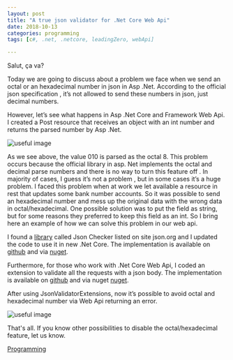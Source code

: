 ```yaml
---
layout: post
title: "A true json validator for .Net Core Web Api"
date: 2018-10-13
categories: programming 
tags: [c#, .net, .netcore, leadingZero, webApi]

---
```


Salut, ça va?

Today we are going to discuss about a problem we face when we send an octal or an hexadecimal number in json in Asp .Net. According to the official json specification , it’s not allowed to send these numbers in json, just decimal numbers. 

However, let’s see what happens in Asp .Net Core and Framework Web Api. I created a Post resource that receives an object with an int number and returns the parsed number by Asp .Net. 

![useful image]({{site.url}}/assets/json_validator/without_json_validator.png)

As we see above, the value 010 is parsed as the octal 8. This problem occurs because the official library in asp. Net implements the octal and decimal parse numbers and there is no way to turn this feature off . In majority of cases, I guess it’s not a problem , but in some cases it’s a huge problem. I faced this problem when at work we let available a resource in rest that updates some bank number accounts. So it was possible to send an hexadecimal number and mess up the original data with the wrong data in octal/hexadecimal. One possible solution was to put the field as string, but for some reasons they preferred to keep this field as an int. So I bring here an example of how we can solve this problem in our web api.

I found a [library](http://www.raboof.com/projects/jsonchecker/) called Json Checker listed on site json.org  and I updated the code to use it in new .Net Core. The implementation is available on [github](https://github.com/wendellantildes/JsonValidator) and via [nuget](https://www.nuget.org/packages/JsonValidatorTool/). 

Furthermore, for those who work with .Net Core Web Api, I coded an extension to validate all the requests with a json body. The implementation is available on [github](https://github.com/wendellantildes/JsonValidatorExtensions) and via nuget [nuget](https://www.nuget.org/packages/JsonValidatorExtensions.NetCore/).

After using JsonValidatorExtensions, now it’s possible to avoid octal and hexadecimal number via Web Api returning an error. 

![useful image]({{site.url}}/assets/json_validator/with_json_validator.png)

That's all. If you know other possibilities to disable the octal/hexadecimal feature, let us know.

<a href="/category/programming" class="badge badge-primary">Programming</a>

  

